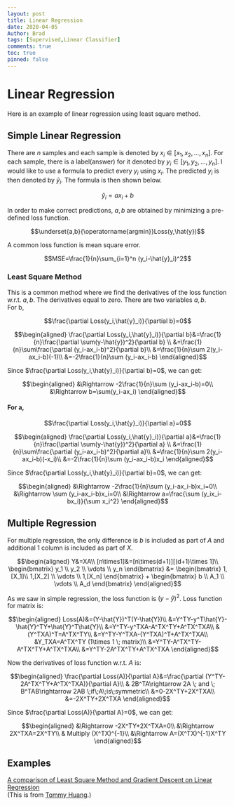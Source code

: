 ```yaml
---
layout: post
title: Linear Regression
date: 2020-04-05
Author: Brad
tags: [Supervised,Linear Classifier]
comments: true
toc: true
pinned: false
---
```



# Linear Regression
Here is an example of linear regression using least square method.
<!-- more -->
## Simple Linear Regression

There are $n$ samples and each sample is denoted by $x_i\in[x_1, x_2, ..., x_n]$. For each sample, there is a label(answer) for it denoted by $y_i\in[y_1, y_2, ..., y_n].$ I would like to use a formula to predict every $y_i$ using $x_i$. The predicted $y_i$ is then denoted by $\hat{y}_i$. The formula is then shown below.

$$\hat{y}_i=ax_i+b$$

In order to make correct predictions, $a,b$ are obtained by minimizing a pre-defined loss function.

$$\underset{a,b}{\operatorname{argmin}}Loss(y,\hat{y})$$

A common loss function is mean square error.

$$MSE=\frac{1}{n}\sum_{i=1}^n (y_i-\hat{y}_i)^2$$

### Least Square Method
This is a common method where we find the derivatives of the loss function w.r.t. $a,b$. The derivatives equal to zero. There are two variables $a,b$.  
For b,

$$\frac{\partial Loss(y_i,\hat{y}_i)}{\partial b}=0$$

$$\begin{aligned}
\frac{\partial Loss(y_i,\hat{y}_i)}{\partial b}&=\frac{1}{n}\frac{\partial \sum(y-\hat{y})^2}{\partial b} \\
&=\frac{1}{n}\sum\frac{\partial (y_i-ax_i-b)^2}{\partial b}\\
&=\frac{1}{n}\sum 2(y_i-ax_i-b)(-1)\\
&=-2\frac{1}{n}\sum (y_i-ax_i-b)
\end{aligned}$$
  
Since $\frac{\partial Loss(y_i,\hat{y}_i)}{\partial b}=0$, we can get:  

$$\begin{aligned}
&\Rightarrow -2\frac{1}{n}\sum (y_i-ax_i-b)=0\\
&\Rightarrow b=\sum(y_i-ax_i)
\end{aligned}$$

#### For a,

$$\frac{\partial Loss(y_i,\hat{y}_i)}{\partial a}=0$$

$$\begin{aligned}
\frac{\partial Loss(y_i,\hat{y}_i)}{\partial a}&=\frac{1}{n}\frac{\partial \sum(y-\hat{y})^2}{\partial a} \\
&=\frac{1}{n}\sum\frac{\partial (y_i-ax_i-b)^2}{\partial a}\\
&=\frac{1}{n}\sum 2(y_i-ax_i-b)(-x_i)\\
&=-2\frac{1}{n}\sum (y_i-ax_i-b)x_i
\end{aligned}$$
  
Since $\frac{\partial Loss(y_i,\hat{y}_i)}{\partial b}=0$, we can get:  

$$\begin{aligned}
&\Rightarrow -2\frac{1}{n}\sum (y_i-ax_i-b)x_i=0\\
&\Rightarrow \sum (y_i-ax_i-b)x_i=0\\
&\Rightarrow a=\frac{\sum (y_ix_i-bx_i)}{\sum x_i^2}
\end{aligned}$$


## Multiple Regression

For multiple regression, the only difference is $b$ is included as part of $A$ and additional 1 column is included as part of $X$.

$$\begin{aligned}
Y&=XA\\
[n\times1]&=[n\times(d+1)][(d+1)\times 1]\\
    \begin{bmatrix}
    y_1 \\ y_2 \\ \vdots \\ y_n
    \end{bmatrix}
    &=
    \begin{bmatrix}
    1,[X_1]\\ 1,[X_2] \\ \vdots \\ 1,[X_n]
    \end{bmatrix}
    +
    \begin{bmatrix}
    b \\ A_1 \\ \vdots \\ A_d
    \end{bmatrix}
\end{aligned}$$

As we saw in simple regression, the loss function is $(y-\hat{y})^2$. Loss function for matrix is:

$$\begin{aligned}
Loss(A)&=(Y-\hat{Y})^T(Y-\hat{Y})\\
&=Y^TY-y^T\hat{Y}-\hat{Y}^TY+\hat{Y}^T\hat{Y}\\
&=Y^TY-y^TXA-A^TX^TY+A^TX^TXA\\
&(Y^TXA)^T=A^TX^TY\\
&=Y^TY-Y^TXA-(Y^TXA)^T+A^TX^TXA\\
&Y_TXA=A^TX^TY (1\times 1 \; matrix)\\
&=Y^TY-A^TX^TY-A^TX^TY+A^TX^TXA\\
&=Y^TY-2A^TX^TY+A^TX^TXA
\end{aligned}$$

Now the derivatives of loss function w.r.t. $A$ is:

$$\begin{aligned}
\frac{\partial Loss(A)}{\partial A}&=\frac{\partial (Y^TY-2A^TX^TY+A^TX^TXA)}{\partial A}\\
& 2B^TA\rightarrow 2A \; and \; B^TAB\rightarrow 2AB \;if\;A\;is\;symmetric\\
&=0-2X^TY+2X^TXA\\
&=-2X^TY+2X^TXA
\end{aligned}$$

Since $\frac{\partial Loss(A)}{\partial A}=0$, we can get:  

$$\begin{aligned}
&\Rightarrow -2X^TY+2X^TXA=0\\
&\Rightarrow 2X^TXA=2X^TY\\
& Multiply (X^TX)^{-1}\\
&\Rightarrow A=(X^TX)^{-1}X^TY
\end{aligned}$$


## Examples

[A comparison of Least Square Method and Gradient Descent on Linear Regression](../_posts/LinearRegression.py)  
(This is from [Tommy Huang](https://medium.com/@chih.sheng.huang821/%E7%B7%9A%E6%80%A7%E5%9B%9E%E6%AD%B8-linear-regression-3a271a7453e).)

